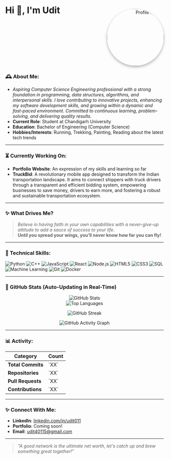 # Hi 👋, I'm Udit

<div align="right" style="margin-top: -40px;">
  <img src="https://i.postimg.cc/c45nWrL5/mp-removebg-preview.png" 
       alt="Profile Image" 
       width="180" 
       style="border-radius: 50%; box-shadow: 0px 4px 10px rgba(0, 0, 0, 0.3);"/>
</div>

### 🕰 About Me:
- *Aspiring Computer Science Engineering professional with a strong foundation in programming, data structures, algorithms, and interpersonal skills. I love contributing to innovative projects, enhancing my software development skills, and growing within a dynamic and fast-paced environment. Committed to continuous learning, problem-solving, and delivering quality results.*
- **Current Role**: Student at Chandigarh University
- **Education**: Bachelor of Engineering (Computer Science)
- **Hobbies/Interests**: Running, Trekking, Painting, Reading about the latest tech trends

---

### ⏳ Currently Working On:
- **Portfolio Website**: An expression of my skills and learning so far  
- **TruckBid**: A revolutionary mobile app designed to transform the Indian transportation landscape. It aims to connect shippers with truck drivers through a transparent and efficient bidding system, empowering businesses to save money, drivers to earn more, and fostering a robust and sustainable transportation ecosystem.

---

### ✨ What Drives Me?
> *Believe in having faith in your own capabilities with a never-give-up attitude to add a sauce of success to your life.*  
> **Until you spread your wings, you’ll never know how far you can fly!**

---

### 🔧 Technical Skills:

![Python](https://img.shields.io/badge/-Python-blue)
![C++](https://img.shields.io/badge/-C%2B%2B-blue)
![JavaScript](https://img.shields.io/badge/-JavaScript-yellow)
![React](https://img.shields.io/badge/-React-blueviolet)
![Node.js](https://img.shields.io/badge/-Node.js-green)
![HTML5](https://img.shields.io/badge/-HTML5-orange)
![CSS3](https://img.shields.io/badge/-CSS3-blue)
![SQL](https://img.shields.io/badge/-SQL-lightgrey)
![Machine Learning](https://img.shields.io/badge/-Machine%20Learning-blueviolet)
![Git](https://img.shields.io/badge/-Git-orange)
![Docker](https://img.shields.io/badge/-Docker-blue)

---

### 🔄 GitHub Stats (Auto-Updating in Real-Time)
<div align="center">

  ![GitHub Stats](https://github-readme-stats.vercel.app/api?username=udit01111&show_icons=true&theme=radical&hide_border=true&count_private=true&include_all_commits=true)  
  ![Top Languages](https://github-readme-stats.vercel.app/api/top-langs/?username=udit01111&layout=compact&theme=radical&hide_border=true)  

  ![GitHub Streak](https://streak-stats.demolab.com?user=udit01111&theme=radical&hide_border=true)  

  ![GitHub Activity Graph](https://github-readme-activity-graph.vercel.app/graph?username=udit01111&theme=radical&hide_border=true)  

</div>

---

### 📊 Activity:

<table align="center">
  <thead>
    <tr>
      <th>Category</th>
      <th>Count</th>
    </tr>
  </thead>
  <tbody>
    <tr>
      <td><strong>Total Commits</strong></td>
      <td>`XX`</td>
    </tr>
    <tr>
      <td><strong>Repositories</strong></td>
      <td>`XX`</td>
    </tr>
    <tr>
      <td><strong>Pull Requests</strong></td>
      <td>`XX`</td>
    </tr>
    <tr>
      <td><strong>Contributions</strong></td>
      <td>`XX`</td>
    </tr>
  </tbody>
</table>

---

### ✨ Connect With Me:

- **LinkedIn**: [linkedin.com/in/udit011](https://www.linkedin.com/in/udit011/)  
- **Portfolio**: Coming soon!  
- **Email**: udit40115@gmail.com  

---

> *"A good network is the ultimate net worth, let's catch up and brew something great together!"*
